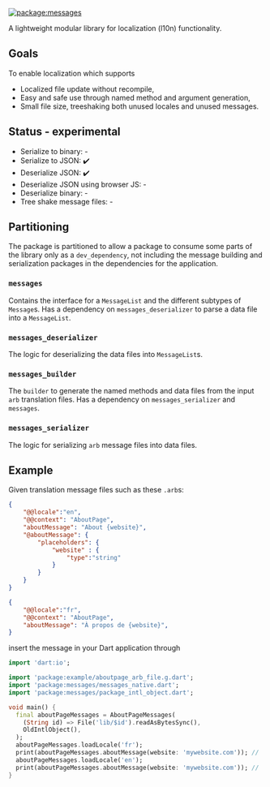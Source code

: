 [![package:messages](https://github.com/dart-lang/i18n/actions/workflows/messages.yml/badge.svg)](https://github.com/dart-lang/i18n/actions/workflows/messages.yml)
<!-- [![Pub](https://img.shields.io/pub/v/messages.svg)](https://pub.dev/packages/messages) -->
<!-- [![package publisher](https://img.shields.io/pub/publisher/intl4x.svg)](https://pub.dev/packages/intl4x/publisher) -->

A lightweight modular library for localization (l10n) functionality.

## Goals

To enable localization which supports

 - Localized file update without recompile,
 - Easy and safe use through named method and argument generation,
 - Small file size, treeshaking both unused locales and unused messages.

## Status - experimental

 - Serialize to binary: -
 - Serialize to JSON: :heavy_check_mark:
 - Deserialize JSON: :heavy_check_mark:
 - Deserialize JSON using browser JS: -
 - Deserialize binary: -
 - Tree shake message files: -

## Partitioning

The package is partitioned to allow a package to consume some parts of the library only as a `dev_dependency`, not including the message building and serialization packages in the dependencies for the application.

### `messages`
Contains the interface for a `MessageList` and the different subtypes of `Message`s. Has a dependency on `messages_deserializer` to parse a data file into a `MessageList`.
### `messages_deserializer`
The logic for deserializing the data files into `MessageList`s.
### `messages_builder`
The `builder` to generate the named methods and data files from the input `arb` translation files. Has a dependency on `messages_serializer` and `messages`.

### `messages_serializer`
The logic for serializing `arb` message files into data files.

## Example

Given translation message files such as these `.arb`s:

```json
{
    "@@locale":"en",
    "@@context": "AboutPage",
    "aboutMessage": "About {website}",
    "@aboutMessage": {
        "placeholders": {
            "website" : {
                "type":"string"
            }
        }
    }
}
```

```json
{
    "@@locale":"fr",
    "@@context": "AboutPage",
    "aboutMessage": "À propos de {website}",
}
```

insert the message in your Dart application through

```dart
import 'dart:io';

import 'package:example/aboutpage_arb_file.g.dart';
import 'package:messages/messages_native.dart';
import 'package:messages/package_intl_object.dart';

void main() {
  final aboutPageMessages = AboutPageMessages(
    (String id) => File('lib/$id').readAsBytesSync(),
    OldIntlObject(),
  );
  aboutPageMessages.loadLocale('fr');
  print(aboutPageMessages.aboutMessage(website: 'mywebsite.com')); // 'À propos de mywebsite.com'
  aboutPageMessages.loadLocale('en');
  print(aboutPageMessages.aboutMessage(website: 'mywebsite.com')); // 'About mywebsite.com'
}
```